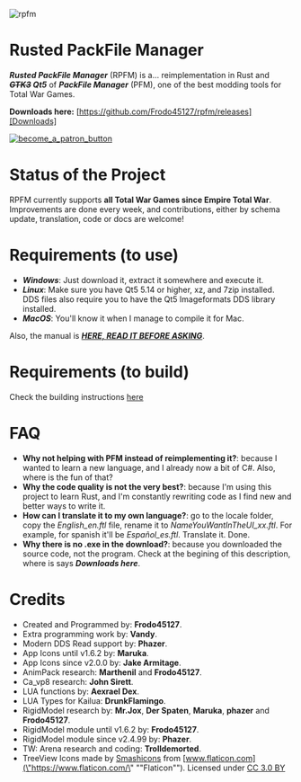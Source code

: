 ![rpfm](https://user-images.githubusercontent.com/15714929/90964588-3d36a080-e4c2-11ea-90fe-03168986b41a.png)
# Rusted PackFile Manager
***Rusted PackFile Manager*** (RPFM) is a... reimplementation in Rust and ***~~GTK3~~ Qt5*** of ***PackFile Manager*** (PFM), one of the best modding tools for Total War Games.

**Downloads here:** [https://github.com/Frodo45127/rpfm/releases][Downloads]

[![become_a_patron_button](https://user-images.githubusercontent.com/15714929/40394531-2130b9ce-5e24-11e8-91a2-bbf8e6e75d21.png)][Patreon]

# Status of the Project
RPFM currently supports **all Total War Games since Empire Total War**. Improvements are done every week, and contributions, either by schema update, translation, code or docs are welcome!

# Requirements (to use)
* ***Windows***: Just download it, extract it somewhere and execute it.
* ***Linux***: Make sure you have Qt5 5.14 or higher, xz, and 7zip installed. DDS files also require you to have the Qt5 Imageformats DDS library installed.
* ***MacOS***: You'll know it when I manage to compile it for Mac.

Also, the manual is [***HERE, READ IT BEFORE ASKING***][Manual].

# Requirements (to build)

Check the building instructions [here][CompInst]

# FAQ
- **Why not helping with PFM instead of reimplementing it?**: because I wanted to learn a new language, and I already now a bit of C#. Also, where is the fun of that?
- **Why the code quality is not the very best?**: because I'm using this project to learn Rust, and I'm constantly rewriting code as I find new and better ways to write it.
- **How can I translate it to my own language?**: go to the locale folder, copy the *English_en.ftl* file, rename it to *NameYouWantInTheUI_xx.ftl*. For example, for spanish it'll be *Español_es.ftl*. Translate it. Done.
- **Why there is no .exe in the download?**: because you downloaded the source code, not the program. Check at the begining of this description, where is says ***Downloads here***.

# Credits
* Created and Programmed by: **Frodo45127**.
* Extra programming work by: **Vandy**.
* Modern DDS Read support by: **Phazer**.
* App Icons until v1.6.2 by: **Maruka**.
* App Icons since v2.0.0 by: **Jake Armitage**.
* AnimPack research: **Marthenil** and **Frodo45127**.
* Ca\_vp8 research: **John Sirett**.
* LUA functions by: **Aexrael Dex**.
* LUA Types for Kailua: **DrunkFlamingo**.
* RigidModel research by: **Mr.Jox**, **Der Spaten**, **Maruka**, **phazer** and **Frodo45127**.
* RigidModel module until v1.6.2 by: **Frodo45127**.
* RigidModel module since v2.4.99 by: **Phazer**.
* TW: Arena research and coding: **Trolldemorted**.
* TreeView Icons made by [Smashicons](\"https://www.flaticon.com/authors/smashicons\" "\"Smashicons\"") from [www.flaticon.com](\"https://www.flaticon.com/\" "\"Flaticon\""). Licensed under [CC 3.0 BY](\"http://creativecommons.org/licenses/by/3.0/\" "\"Creative")

[Rustup download]: https://www.rustup.rs/ "Here you can download it :)"
[Patreon]: https://www.patreon.com/RPFM
[Manual]: https://frodo45127.github.io/rpfm/
[Downloads]: https://github.com/Frodo45127/rpfm/releases
[CompInst]: https://frodo45127.github.io/rpfm/chapter_comp.html
